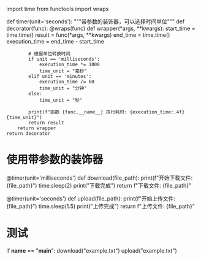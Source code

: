 

import time
from functools import wraps

def timer(unit='seconds'):
    """带参数的装饰器，可以选择时间单位"""
    def decorator(func):
        @wraps(func)
        def wrapper(*args, **kwargs):
            start_time = time.time()
            result = func(*args, **kwargs)
            end_time = time.time()
            execution_time = end_time - start_time
            
            # 根据单位转换时间
            if unit == 'milliseconds':
                execution_time *= 1000
                time_unit = "毫秒"
            elif unit == 'minutes':
                execution_time /= 60
                time_unit = "分钟"
            else:
                time_unit = "秒"
            
            print(f"函数 {func.__name__} 执行耗时: {execution_time:.4f} {time_unit}")
            return result
        return wrapper
    return decorator

# 使用带参数的装饰器
@timer(unit='milliseconds')
def download(file_path):
    print(f"开始下载文件: {file_path}")
    time.sleep(2)
    print("下载完成")
    return f"下载文件: {file_path}"

@timer(unit='seconds')
def upload(file_path):
    print(f"开始上传文件: {file_path}")
    time.sleep(1.5)
    print("上传完成")
    return f"上传文件: {file_path}"

# 测试
if __name__ == "__main__":
    download("example.txt")
    upload("example.txt")
    
